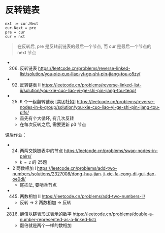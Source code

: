 # 反转链表
```
nxt := cur.Next
cur.Next = pre
pre = cur
cur = nxt
```
> 在反转后, pre 是反转前链表的最后一个节点, 而 cur 是最后一个节点的 next 节点


- 206. 反转链表 https://leetcode.cn/problems/reverse-linked-list/solution/you-xie-cuo-liao-yi-ge-shi-pin-jiang-tou-o5zy/
- 92. 反转链表 II https://leetcode.cn/problems/reverse-linked-list-ii/solution/you-xie-cuo-liao-yi-ge-shi-pin-jiang-tou-teqq/
- 25. K 个一组翻转链表 [美团社招] https://leetcode.cn/problems/reverse-nodes-in-k-group/solution/you-xie-cuo-liao-yi-ge-shi-pin-jiang-tou-plfs/
  - 首先有个大循环, 有几次反转
  - 在每次反转之后, 需要更新 p0 节点

课后作业：
- 24. 两两交换链表中的节点 https://leetcode.cn/problems/swap-nodes-in-pairs/
  - `k = 2` 的 25题
- 2 两数相加 I https://leetcode.cn/problems/add-two-numbers/solutions/2327008/dong-hua-jian-ji-xie-fa-cong-di-gui-dao-oe0di/
  - 尾插法, 要哨兵节点
- 445. 两数相加 II https://leetcode.cn/problems/add-two-numbers-ii/
  - 反转 -> 2 两数相加 -> 反转
- 2816. 翻倍以链表形式表示的数字 https://leetcode.cn/problems/double-a-number-represented-as-a-linked-list/
  - 翻倍就是两个一样的数相加